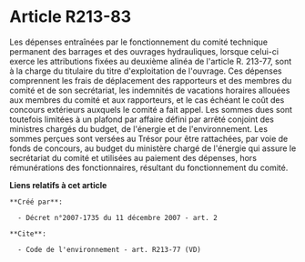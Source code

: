 # Article R213-83

Les dépenses entraînées par le fonctionnement du comité technique permanent des barrages et des ouvrages hydrauliques,
lorsque celui-ci exerce les attributions fixées au deuxième alinéa de l'article R. 213-77, sont à la charge du titulaire du
titre d'exploitation de l'ouvrage. Ces dépenses comprennent les frais de déplacement des rapporteurs et des membres du comité
et de son secrétariat, les indemnités de vacations horaires allouées aux membres du comité et aux rapporteurs, et le cas
échéant le coût des concours extérieurs auxquels le comité a fait appel. Les sommes dues sont toutefois limitées à un plafond
par affaire défini par arrêté conjoint des ministres chargés du budget, de l'énergie et de l'environnement. Les sommes
perçues sont versées au Trésor pour être rattachées, par voie de fonds de concours, au budget du ministère chargé de
l'énergie qui assure le secrétariat du comité et utilisées au paiement des dépenses, hors rémunérations des fonctionnaires,
résultant du fonctionnement du comité.

**Liens relatifs à cet article**

	**Créé par**:

	  - Décret n°2007-1735 du 11 décembre 2007 - art. 2

	**Cite**:

	  - Code de l'environnement - art. R213-77 (VD)
